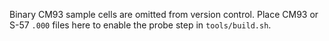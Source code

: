 Binary CM93 sample cells are omitted from version control.
Place CM93 or S-57 `.000` files here to enable the probe step in `tools/build.sh`.
